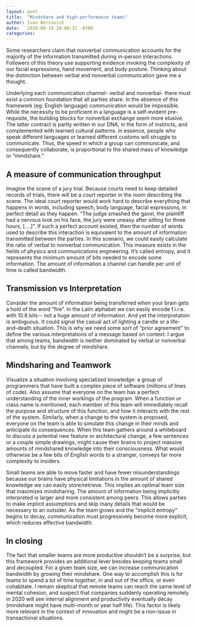 ```yaml
---
layout: post
title:  "Mindshare and high-performance teams"
author: Ivan Bercovich
date:   2020-08-19 20:08:31 -0700
categories:
---
```

Some researchers claim that nonverbal communication accounts for the majority of the information transmitted during in-person interactions. Followers of this theory use supporting evidence invoking the complexity of our facial expressions, hand movement, and body posture. Thinking about the distinction between verbal and nonverbal communication gave me a thought.

Underlying each communication channel- verbal and nonverbal- there must exist a common foundation that all parties share. In the absence of this framework (eg: English language) communication would be impossible. While the necessity to be proficient in a language is a self-evident pre-requisite, the building blocks for nonverbal exchange seem more elusive. The latter contract is partly written in our DNA, in the form of instincts, and complemented with learned cultural patterns. In essence, people who speak different languages or learned different customs will struggle to communicate. Thus, the speed in which a group can communicate, and consequently collaborate, is proportional to the shared mass of knowledge or “mindshare.”

A measure of communication throughput
-------------------------------------

Imagine the scene of a jury trial. Because courts need to keep detailed records of trials, there will be a court reporter in the room describing the scene. The ideal court reporter would work hard to describe everything that happens in words, including speech, body language, facial expressions, in perfect detail as they happen. “The judge smashed the gavel, the plaintiff had a nervous look on his face, the jury were uneasy after sitting for three hours, [....]”. If such a perfect account existed, then the number of words used to describe this interaction is equivalent to the amount of information transmitted between the parties. In this scenario, we could easily calculate the ratio of verbal to nonverbal communication. This measure exists in the fields of physics and communications engineering. It’s called entropy, and it represents the minimum amount of bits needed to encode some information. The amount of information a channel can handle per unit of time is called bandwidth.

Transmission vs Interpretation
------------------------------

Consider the amount of information being transferred when your brain gets a hold of the word “fire”. In the Latin alphabet we can easily encode f.i.r.e. with 10.8 bits-- not a huge amount of information. And yet the interpretation is ambiguous. It could signal the casual act of lighting a candle or a life-and-death situation. This is why we need some sort of “prior agreement” to define the various interpretations of a message based on context. I argue that among teams, bandwidth is neither dominated by verbal or nonverbal channels, but by the degree of mindshare.

Mindsharing and Teamwork
------------------------

Visualize a situation involving specialized knowledge: a group of programmers that have built a complex piece of software (millions of lines of code). Also assume that everyone on the team has a perfect understanding of the inner workings of the program. When a function or class name is mentioned, each member of this team will immediately recall the purpose and structure of this function, and how it interacts with the rest of the system. Similarly, when a change to the system is proposed, everyone on the team is able to simulate this change in their minds and anticipate its consequences. When this team gathers around a whiteboard to discuss a potential new feature or architectural change, a few sentences or a couple simple drawings, might cause their brains to project massive amounts of mindshared knowledge into their consciousness. What would otherwise be a few bits of English words to a stranger, conveys far more complexity to insiders.

Small teams are able to move faster and have fewer misunderstandings because our brains have physical limitations in the amount of shared knowledge we can easily store/retrieve. This implies an optimal team size that maximizes mindsharing. The amount of information being implicitly interpreted is larger and more consistent among peers. This allows parties to make implicit assumptions and skip many details that would be necessary to an outsider. As the team grows and the "implicit entropy" begins to decay, communication must progressively become more explicit, which reduces effective bandwidth.

In closing
----------

The fact that smaller teams are more productive shouldn’t be a surprise, but this framework provides an additional lever besides keeping teams small and decoupled. For a given team size, we can increase communication bandwidth by growing their mindshare. One way to accomplish this is for teams to spend a lot of time together, in and out of the office, or even cohabitate. I remain skeptical that remote teams can reach the same level of mental cohesion, and suspect that companies suddenly operating remotely in 2020 will see internal alignment and productivity eventually decay (mindshare might have multi-month or year half life). This factor is likely more relevant in the context of innovation and might be a non-issue in transactional situations.
